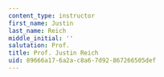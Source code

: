 ```yaml
---
content_type: instructor
first_name: Justin
last_name: Reich
middle_initial: ''
salutation: Prof.
title: Prof. Justin Reich
uid: 89666a17-6a2a-c8a6-7d92-867266505def
---
```

